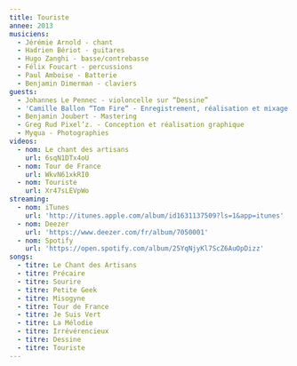 ```yaml
---
title: Touriste
annee: 2013
musiciens:
  - Jérémie Arnold - chant
  - Hadrien Bériot - guitares
  - Hugo Zanghi - basse/contrebasse
  - Félix Foucart - percussions
  - Paul Amboise - Batterie
  - Benjamin Dimerman - claviers
guests:
  - Johannes Le Pennec - violoncelle sur “Dessine”
  - 'Camille Ballon “Tom Fire“ - Enregistrement, réalisation et mixage.'
  - Benjamin Joubert - Mastering
  - Greg Rud Pixel’z. - Conception et réalisation graphique
  - Myqua - Photographies
videos:
  - nom: Le chant des artisans
    url: 6sqN1DTx4oU
  - nom: Tour de France
    url: WkvN61xkRI0
  - nom: Touriste
    url: Xr47sLEVpWo
streaming:
  - nom: iTunes
    url: 'http://itunes.apple.com/album/id1631137509?ls=1&app=itunes'
  - nom: Deezer
    url: 'https://www.deezer.com/fr/album/7050001'
  - nom: Spotify
    url: 'https://open.spotify.com/album/25YqNjyKl7ScZ6AuOpDizz'
songs:
  - titre: Le Chant des Artisans
  - titre: Précaire
  - titre: Sourire
  - titre: Petite Geek
  - titre: Misogyne
  - titre: Tour de France
  - titre: Je Suis Vert
  - titre: La Mélodie
  - titre: Irrévérencieux
  - titre: Dessine
  - titre: Touriste
---
```


